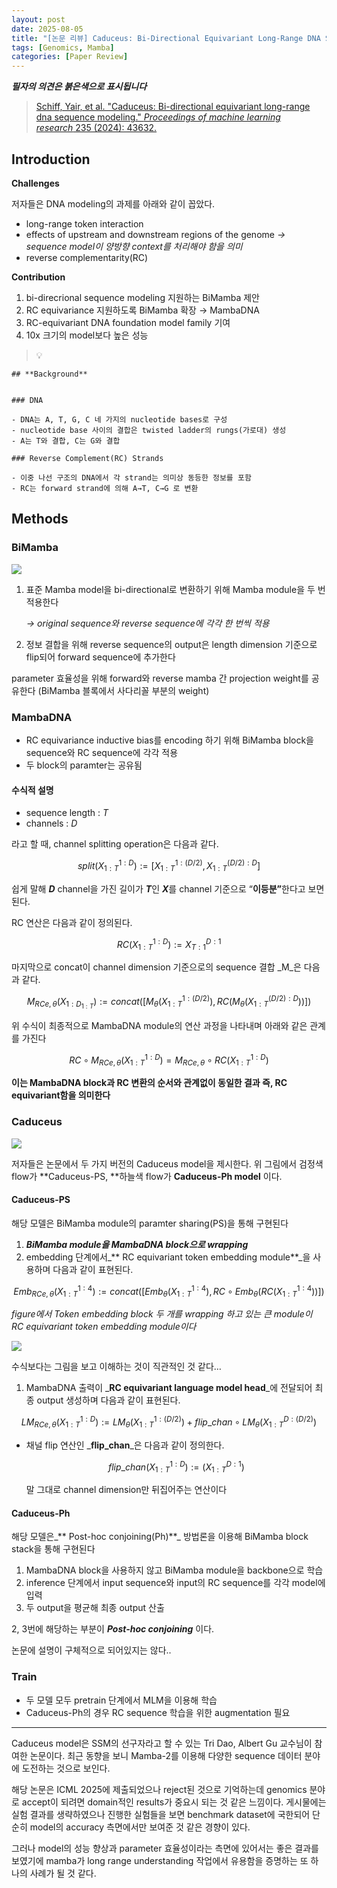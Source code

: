 ```yaml
---
layout: post
date: 2025-08-05
title: "[논문 리뷰] Caduceus: Bi-Directional Equivariant Long-Range DNA Sequence Modeling"
tags: [Genomics, Mamba]
categories: [Paper Review]
---
```


<span class="notion-red">_**필자의 의견은 붉은색으로 표시됩니다**_</span>


> [Schiff, Yair, et al. "Caduceus: Bi-directional equivariant long-range dna sequence modeling." ](https://pmc.ncbi.nlm.nih.gov/articles/PMC12189541/)[_Proceedings of machine learning research_](https://pmc.ncbi.nlm.nih.gov/articles/PMC12189541/)[ 235 (2024): 43632.](https://pmc.ncbi.nlm.nih.gov/articles/PMC12189541/)



## Introduction


**Challenges**


저자들은 DNA modeling의 과제를 아래와 같이 꼽았다.

- long-range token interaction
- effects of upstream and downstream regions of the genome 
_→ sequence model이 양방향 context를 처리해야 함을 의미_
- reverse complementarity(RC)

**Contribution**

1. bi-direcrional sequence modeling 지원하는 BiMamba 제안
1. RC equivariance 지원하도록 BiMamba 확장 → MambaDNA
1. RC-equivariant DNA foundation model family 기여
1. 10x 크기의 model보다 높은 성능

> 💡 


	## **Background**


	### DNA

	- DNA는 A, T, G, C 네 가지의 nucleotide bases로 구성
	- nucleotide base 사이의 결합은 twisted ladder의 rungs(가로대) 생성
	- A는 T와 결합, C는 G와 결합

	### Reverse Complement(RC) Strands

	- 이중 나선 구조의 DNA에서 각 strand는 의미상 동등한 정보를 포함
	- RC는 forward strand에 의해 A→T, C→G 로 변환


## Methods



### BiMamba


![](https://prod-files-secure.s3.us-west-2.amazonaws.com/542b861c-36a8-4051-84e5-8804b6728dba/2c247d59-7815-4980-99f0-8f0d21f445a7/image.png?X-Amz-Algorithm=AWS4-HMAC-SHA256&X-Amz-Content-Sha256=UNSIGNED-PAYLOAD&X-Amz-Credential=ASIAZI2LB4667J2NM7UC%2F20250811%2Fus-west-2%2Fs3%2Faws4_request&X-Amz-Date=20250811T171102Z&X-Amz-Expires=3600&X-Amz-Security-Token=IQoJb3JpZ2luX2VjELj%2F%2F%2F%2F%2F%2F%2F%2F%2F%2FwEaCXVzLXdlc3QtMiJHMEUCIEvBWIgVF4qvvoJfapxw8LDdM1%2B6g7HE3slk0LP5XIfQAiEAy4evZ3ZJikl%2Bj14VaHxKUcl%2BA0hi%2FNtdl083vE9vztAqiAQI8f%2F%2F%2F%2F%2F%2F%2F%2F%2F%2FARAAGgw2Mzc0MjMxODM4MDUiDJIZ147SiUrsXdxLbCrcA7kz8lxA0uDEZUJviOYS7GuZp%2FSsB0zgA%2B%2FsHzSwU1M4mhFQXNVra2wl7eW40IrGq4kmjvZcABkb5RCvTGQSJL%2BoDaaU4Z3kOdFunHRV7g%2BSutL0pryKCBVqqTHPZBMZ0PhZLJK%2F0qTrLZAt1pqIFI%2FiBiHiFGRg1HeKkrqg0KaVpvvA0TxAmN3b1BWDjN42V3VDqVHRZuh%2Bu4CF8OnqzzgZkank0q55YA1a0fpDlxGt8T9BKP%2BnRdyXQDF9IDmLgdXJCDFuhceBXJlRad9fHEwYTsNLuB6ge4jks9mBGxZt%2FU6XyOy5bau%2FtwAQeO3F0PPUWNQj%2F7aRSoj2mBp8TgipXryGpYolF9cMIujWqIeDr0c9WREBYW9be6h9y1zLrG1gD0HZLi5GXvjCkQVwnguOLTkScfdtLHGHR2Y6v2h7DeN4I8gnTAlZqyqEd6c19ALNstjpBI4s%2B%2BRA3e90JZ4hx5UoYPvXemnVyOzoOGXVkaIZUmOqVkgMAL507pjZn2K4W%2B3zjjTHOoGL4PrEQZ%2BATPGH0vjKaGFELpfcYxUqSrYdZCpMx9QfTkIYK7HTGXkM%2FGBE6A7gh5ZLIc9fRQ0ox8mNzl7bdKXanvWo6PdrYEAt2oxEXUriCOOyMN%2Bq6MQGOqUByvRubrehHX4acPgvfYsOvV52aA%2BAcpoxCrBVHMCatUVAZw0bOpuCkS2%2BpK2FPSZ8FDWkZdnar7X%2B%2BOcQ8vpaoM3DDjrIhlpGfeVfLNMvvV1bN7S7ZNN%2B%2B1VqPgct4F6lYLBRcCYWQsukmz%2FpFE3TA1FJgpqcx0XcMGv2e%2FtFoLnskRvo3pJxq%2FBvLfr7iIShWuUc6DACwtaFkgPzQ%2FM%2BzCM%2BitPY&X-Amz-Signature=36aea8b3ae3b46d7161a335f45f987f5a7f0e7420f2754c5f19616a8acdbb0af&X-Amz-SignedHeaders=host&x-amz-checksum-mode=ENABLED&x-id=GetObject)

1. 표준 Mamba model을 bi-directional로 변환하기 위해 Mamba module을 두 번 적용한다

	_→ original sequence와 reverse sequence에 각각 한 번씩 적용_

1. 정보 결합을 위해 reverse sequence의 output은 length dimension 기준으로 flip되어 forward sequence에 추가한다

parameter 효율성을 위해 forward와 reverse mamba 간 projection weight를 공유한다 (BiMamba 블록에서 사다리꼴 부분의 weight)



### MambaDNA

- RC equivariance inductive bias를 encoding 하기 위해 BiMamba block을 sequence와 RC sequence에 각각 적용
- 두 block의 paramter는 공유됨


#### 수식적 설명

- sequence length : _T_
- channels : _D_

라고 할 때,  channel splitting operation은 다음과 같다.


$$
split(X^{1:D}_{1:T}):=[X^{1:(D/2)}_{1:T},X^{(D/2):D}_{1:T}]
$$


<span class="notion-red">쉽게 말해 </span><span class="notion-red">_**D**_</span><span class="notion-red"> channel을 가진 길이가 </span><span class="notion-red">_**T**_</span><span class="notion-red">인 </span><span class="notion-red">_**X**_</span><span class="notion-red">를 channel 기준으로 “</span><span class="notion-red">**이등분”**</span><span class="notion-red">한다고 보면 된다.</span>


RC 연산은 다음과 같이 정의된다.


$$
RC(X^{1:D}_{1:T}):=X^{D:1}_{T:1}
$$


마지막으로 concat이 channel dimension 기준으로의 sequence 결합 _M_은 다음과 같다.


$$
M_{RCe,\theta}(X_{1:D_{1:T}}):=concat([M_{\theta}(X^{1:(D/2)}_{1:T}),RC(M_{\theta}(X^{(D/2):D}_{1:T}))])
$$


위 수식이 최종적으로 MambaDNA module의 연산 과정을 나타내며 아래와 같은 관계를 가진다


$$
RC\circ M_{RCe,\theta}(X^{1:D}_{1:T}) = M_{RCe,\theta} \circ RC(X^{1:D}_{1:T})
$$


**이는 MambaDNA block과 RC 변환의 순서와 관계없이 동일한 결과 즉, RC equivariant함을 의미한다**



### Caduceus


![](https://prod-files-secure.s3.us-west-2.amazonaws.com/542b861c-36a8-4051-84e5-8804b6728dba/f94a60d7-8145-473b-aef9-7c68d3ec604a/image.png?X-Amz-Algorithm=AWS4-HMAC-SHA256&X-Amz-Content-Sha256=UNSIGNED-PAYLOAD&X-Amz-Credential=ASIAZI2LB4667J2NM7UC%2F20250811%2Fus-west-2%2Fs3%2Faws4_request&X-Amz-Date=20250811T171102Z&X-Amz-Expires=3600&X-Amz-Security-Token=IQoJb3JpZ2luX2VjELj%2F%2F%2F%2F%2F%2F%2F%2F%2F%2FwEaCXVzLXdlc3QtMiJHMEUCIEvBWIgVF4qvvoJfapxw8LDdM1%2B6g7HE3slk0LP5XIfQAiEAy4evZ3ZJikl%2Bj14VaHxKUcl%2BA0hi%2FNtdl083vE9vztAqiAQI8f%2F%2F%2F%2F%2F%2F%2F%2F%2F%2FARAAGgw2Mzc0MjMxODM4MDUiDJIZ147SiUrsXdxLbCrcA7kz8lxA0uDEZUJviOYS7GuZp%2FSsB0zgA%2B%2FsHzSwU1M4mhFQXNVra2wl7eW40IrGq4kmjvZcABkb5RCvTGQSJL%2BoDaaU4Z3kOdFunHRV7g%2BSutL0pryKCBVqqTHPZBMZ0PhZLJK%2F0qTrLZAt1pqIFI%2FiBiHiFGRg1HeKkrqg0KaVpvvA0TxAmN3b1BWDjN42V3VDqVHRZuh%2Bu4CF8OnqzzgZkank0q55YA1a0fpDlxGt8T9BKP%2BnRdyXQDF9IDmLgdXJCDFuhceBXJlRad9fHEwYTsNLuB6ge4jks9mBGxZt%2FU6XyOy5bau%2FtwAQeO3F0PPUWNQj%2F7aRSoj2mBp8TgipXryGpYolF9cMIujWqIeDr0c9WREBYW9be6h9y1zLrG1gD0HZLi5GXvjCkQVwnguOLTkScfdtLHGHR2Y6v2h7DeN4I8gnTAlZqyqEd6c19ALNstjpBI4s%2B%2BRA3e90JZ4hx5UoYPvXemnVyOzoOGXVkaIZUmOqVkgMAL507pjZn2K4W%2B3zjjTHOoGL4PrEQZ%2BATPGH0vjKaGFELpfcYxUqSrYdZCpMx9QfTkIYK7HTGXkM%2FGBE6A7gh5ZLIc9fRQ0ox8mNzl7bdKXanvWo6PdrYEAt2oxEXUriCOOyMN%2Bq6MQGOqUByvRubrehHX4acPgvfYsOvV52aA%2BAcpoxCrBVHMCatUVAZw0bOpuCkS2%2BpK2FPSZ8FDWkZdnar7X%2B%2BOcQ8vpaoM3DDjrIhlpGfeVfLNMvvV1bN7S7ZNN%2B%2B1VqPgct4F6lYLBRcCYWQsukmz%2FpFE3TA1FJgpqcx0XcMGv2e%2FtFoLnskRvo3pJxq%2FBvLfr7iIShWuUc6DACwtaFkgPzQ%2FM%2BzCM%2BitPY&X-Amz-Signature=994205a978c4601cb969f268d2a07933558200d92935b787fc5f679f0a0377aa&X-Amz-SignedHeaders=host&x-amz-checksum-mode=ENABLED&x-id=GetObject)


저자들은 논문에서 두 가지 버전의 Caduceus model을 제시한다. 위 그림에서 검정색 flow가 **Caduceus-PS, **하늘색 flow가 **Caduceus-Ph model** 이다.



#### Caduceus-PS


해당 모델은 BiMamba module의 paramter sharing(PS)을 통해 구현된다

1. _**BiMamba module을 MambaDNA block으로 wrapping**_
1. embedding 단계에서_** RC equivariant token embedding module**_을 사용하며 다음과 같이 표현된다.

$$
Emb_{RCe,\theta}(X^{1:4}_{1:T}):=concat([Emb_{\theta}(X^{1:4}_{1:T}),RC \circ Emb_{\theta}(RC(X^{1:4}_{1:T}))])
$$


_figure에서 Token embedding block 두 개를 wrapping 하고 있는 큰 module이 RC equivariant token embedding module이다_


![](https://prod-files-secure.s3.us-west-2.amazonaws.com/542b861c-36a8-4051-84e5-8804b6728dba/b175e4da-71eb-4e91-8c23-a06dabe673c9/image.png?X-Amz-Algorithm=AWS4-HMAC-SHA256&X-Amz-Content-Sha256=UNSIGNED-PAYLOAD&X-Amz-Credential=ASIAZI2LB4667J2NM7UC%2F20250811%2Fus-west-2%2Fs3%2Faws4_request&X-Amz-Date=20250811T171103Z&X-Amz-Expires=3600&X-Amz-Security-Token=IQoJb3JpZ2luX2VjELj%2F%2F%2F%2F%2F%2F%2F%2F%2F%2FwEaCXVzLXdlc3QtMiJHMEUCIEvBWIgVF4qvvoJfapxw8LDdM1%2B6g7HE3slk0LP5XIfQAiEAy4evZ3ZJikl%2Bj14VaHxKUcl%2BA0hi%2FNtdl083vE9vztAqiAQI8f%2F%2F%2F%2F%2F%2F%2F%2F%2F%2FARAAGgw2Mzc0MjMxODM4MDUiDJIZ147SiUrsXdxLbCrcA7kz8lxA0uDEZUJviOYS7GuZp%2FSsB0zgA%2B%2FsHzSwU1M4mhFQXNVra2wl7eW40IrGq4kmjvZcABkb5RCvTGQSJL%2BoDaaU4Z3kOdFunHRV7g%2BSutL0pryKCBVqqTHPZBMZ0PhZLJK%2F0qTrLZAt1pqIFI%2FiBiHiFGRg1HeKkrqg0KaVpvvA0TxAmN3b1BWDjN42V3VDqVHRZuh%2Bu4CF8OnqzzgZkank0q55YA1a0fpDlxGt8T9BKP%2BnRdyXQDF9IDmLgdXJCDFuhceBXJlRad9fHEwYTsNLuB6ge4jks9mBGxZt%2FU6XyOy5bau%2FtwAQeO3F0PPUWNQj%2F7aRSoj2mBp8TgipXryGpYolF9cMIujWqIeDr0c9WREBYW9be6h9y1zLrG1gD0HZLi5GXvjCkQVwnguOLTkScfdtLHGHR2Y6v2h7DeN4I8gnTAlZqyqEd6c19ALNstjpBI4s%2B%2BRA3e90JZ4hx5UoYPvXemnVyOzoOGXVkaIZUmOqVkgMAL507pjZn2K4W%2B3zjjTHOoGL4PrEQZ%2BATPGH0vjKaGFELpfcYxUqSrYdZCpMx9QfTkIYK7HTGXkM%2FGBE6A7gh5ZLIc9fRQ0ox8mNzl7bdKXanvWo6PdrYEAt2oxEXUriCOOyMN%2Bq6MQGOqUByvRubrehHX4acPgvfYsOvV52aA%2BAcpoxCrBVHMCatUVAZw0bOpuCkS2%2BpK2FPSZ8FDWkZdnar7X%2B%2BOcQ8vpaoM3DDjrIhlpGfeVfLNMvvV1bN7S7ZNN%2B%2B1VqPgct4F6lYLBRcCYWQsukmz%2FpFE3TA1FJgpqcx0XcMGv2e%2FtFoLnskRvo3pJxq%2FBvLfr7iIShWuUc6DACwtaFkgPzQ%2FM%2BzCM%2BitPY&X-Amz-Signature=5488b733ae38d5a59368b4342d142daa6e0d4bc2bb963b1da0d00ebe3b8e9e30&X-Amz-SignedHeaders=host&x-amz-checksum-mode=ENABLED&x-id=GetObject)


<span class="notion-red">수식보다는 그림을 보고 이해하는 것이 직관적인 것 같다…</span>

1. MambaDNA 출력이 _**RC equivariant language model head**_에 전달되어 최종 output 생성하며 다음과 같이 표현된다.

$$
LM_{RCe,\theta}(X^{1:D}_{1:T}):= LM_{\theta}(X^{1:(D/2)}_{1:T})+flip\_chan\circ LM_{\theta}(X^{D:(D/2)}_{1:T})
$$

- 채널 flip 연산인 _**flip\_chan**_은 다음과 같이 정의한다.

	$$
	flip\_chan(X^{1:D}_{1:T}):=(X^{D:1}_{1:T})
	$$


	말 그대로 channel dimension만 뒤집어주는 연산이다



#### Caduceus-Ph


해당 모델은_** Post-hoc conjoining(Ph)**_ 방법론을 이용해 BiMamba block stack을 통해 구현된다

1. MambaDNA block을 사용하지 않고 BiMamba module을 backbone으로 학습
1. inference 단계에서 input sequence와 input의 RC sequence를 각각 model에 입력
1. 두 output을 평균해 최종 output 산출

2, 3번에 해당하는 부분이 _**Post-hoc conjoining**_ 이다.


<span class="notion-red">논문에 설명이 구체적으로 되어있지는 않다..</span>



### Train

- 두 모델 모두 pretrain 단계에서 MLM을 이용해 학습
- Caduceus-Ph의 경우 RC sequence 학습을 위한 augmentation 필요

---


<span class="notion-red">Caduceus model은 SSM의 선구자라고 할 수 있는 Tri Dao, Albert Gu 교수님이 참여한 논문이다. 최근 동향을 보니 Mamba-2를 이용해 다양한 sequence 데이터 분야에 도전하는 것으로 보인다.</span>


<span class="notion-red">해당 논문은 ICML 2025에 제출되었으나 reject된 것으로 기억하는데 genomics 분야로 accept이 되려면 domain적인 results가 중요시 되는 것 같은 느낌이다. 게시물에는 실험 결과를 생략하였으나 진행한 실험들을 보면 benchmark dataset에 국한되어 단순히 model의 accuracy 측면에서만 보여준 것 같은 경향이 있다.</span>


<span class="notion-red">그러나 model의 성능 향상과 parameter 효율성이라는 측면에 있어서는 좋은 결과를 보였기에 mamba가 long range understanding 작업에서 유용함을 증명하는 또 하나의 사례가 될 것 같다.</span>

